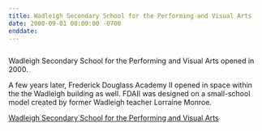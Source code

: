 ```yaml
---
title: Wadleigh Secondary School for the Performing and Visual Arts  
date: 2000-09-01 00:00:00 -0700
enddate: 
---
```


![]()

Wadleigh Secondary School for the Performing and Visual Arts opened in 2000.

A few years later, Frederick Douglass Academy II opened in space within the the Wadleigh building as well. FDAII was designed on a small-school model created by former Wadleigh teacher Lorraine Monroe.

[Wadleigh Secondary School for the Performing and Visual Arts](www.wadleigharts.org)